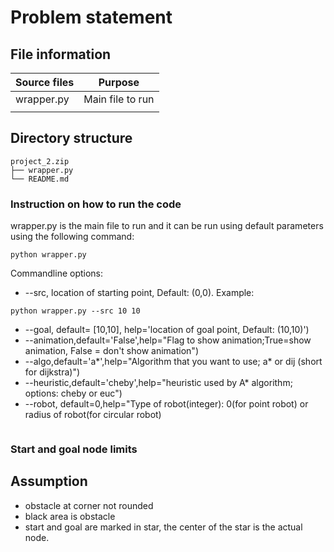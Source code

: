 # Problem statement

## File information
| Source files       	|                                   Purpose                                   	|
|--------------------	|:---------------------------------------------------------------------------:	|
| wrapper.py         	| Main file to run 	                                                            |
|                    	|                                                                             	|

## Directory structure
```
project_2.zip
├── wrapper.py
└── README.md
```

### Instruction on how to run the code
wrapper.py is the main file to run and it can be run using default parameters using the following command:
```
python wrapper.py
```
Commandline options:
* --src, location of starting point, Default: (0,0). Example:
```
python wrapper.py --src 10 10
```

* --goal, default= [10,10], help='location of goal point, Default: (10,10)')
* --animation,default='False',help="Flag to show animation;True=show animation, False = don't show animation")
* --algo,default='a*',help="Algorithm that you want to use; a* or dij (short for dijkstra)")
* --heuristic,default='cheby',help="heuristic used by A* algorithm; options: cheby or euc")
* --robot, default=0,help="Type of robot(integer): 0(for point robot) or radius of robot(for circular robot)
```
```
### Start and goal node limits

## Assumption
- obstacle at corner not rounded
- black area is obstacle
- start and goal are marked in star, the center of the star is the actual node.
